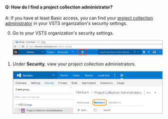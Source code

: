 #### Q:	How do I find a project collection administrator?

A: If you have at least Basic access, 
you can find your [project collection administrator](/vsts/organizations/security/set-project-collection-level-permissions) 
in your VSTS organization's security settings.

0.	Go to your VSTS organization's security settings. 

	<img alt="Click gear button, Security" src="./_img/organization-settings-new-ui.png" style="border: 1px solid #CCCCCC" />

0.	Under **Security**, view your project collection administrators.

	<img alt="Go to Project Collection Administrators, Members" src="./_img/collection-manage-security-groups-new-ui.png" style="border: 1px solid #CCCCCC" />
